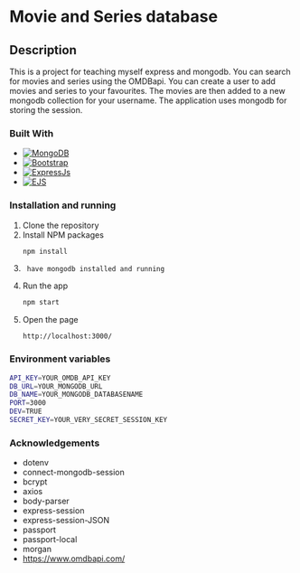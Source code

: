 # Movie and Series database

## Description

This is a project for teaching myself express and mongodb. You can search for movies and series using the OMDBapi. You can create a user to add movies and series to your favourites. The movies are then added to a new mongodb collection for your username. The application uses mongodb for storing the session.

### Built With
* [![MongoDB][MongoDB.com]][MongoDB-url]
* [![Bootstrap][Bootstrap.com]][Bootstrap-url]
* [![ExpressJs][Expressjs.com]][Expressjs-url]
* [![EJS][Ejs.com]][Ejs-url]

### Installation and running

1. Clone the repository
2. Install NPM packages
   ```sh
   npm install
   ```
3. ```
    have mongodb installed and running
4. Run the app
   ```js
   npm start
   ```
5. Open the page
   ```
   http://localhost:3000/
   ```

### Environment variables
```sh
API_KEY=YOUR_OMDB_API_KEY
DB_URL=YOUR_MONGODB_URL
DB_NAME=YOUR_MONGODB_DATABASENAME
PORT=3000
DEV=TRUE
SECRET_KEY=YOUR_VERY_SECRET_SESSION_KEY
```

### Acknowledgements
* dotenv
* connect-mongodb-session
* bcrypt
* axios
* body-parser
* express-session
* express-session-JSON
* passport
* passport-local
* morgan
* https://www.omdbapi.com/

[MongoDB.com]: https://img.shields.io/badge/mongodb-0d5e4f?style=for-the-badge&logo=mongodb&logoColor=white
[MongoDB-url]: https://mongodb.com
[Bootstrap.com]: https://img.shields.io/badge/Bootstrap-563D7C?style=for-the-badge&logo=bootstrap&logoColor=white
[Bootstrap-url]: https://getbootstrap.com
[Expressjs.com]: https://img.shields.io/badge/Express.js-404D59?style=for-the-badge
[Expressjs-url]: https://expressjs.com/
[Ejs.com]: https://img.shields.io/badge/EJS-499D7C?style=for-the-badge&logo=ejs&logoColor=white
[Ejs-url]: https://ejs.co/